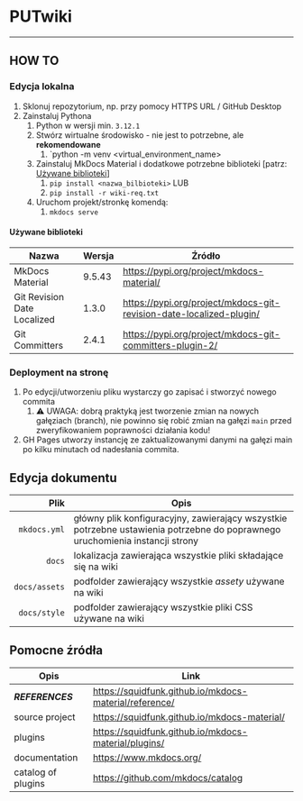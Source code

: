 # PUTwiki
---

## HOW TO

### Edycja lokalna

1. Sklonuj repozytorium, np. przy pomocy HTTPS URL / GitHub Desktop
2. Zainstaluj Pythona
   1. Python w wersji min. `3.12.1`
   2. Stwórz wirtualne środowisko - nie jest to potrzebne, ale **rekomendowane**
      1. `python -m venv <virtual_environment_name>
   3. Zainstaluj MkDocs Material i dodatkowe potrzebne biblioteki [patrz: [Używane biblioteki](#używane-biblioteki)]
      1. `pip install <nazwa_bilbioteki>` LUB
      2. `pip install -r wiki-req.txt`
   4. Uruchom projekt/stronkę komendą:
      1. `mkdocs serve`

#### Używane biblioteki

| Nazwa                       | Wersja | Źródło                                                              |
| --------------------------- | ------ | ------------------------------------------------------------------- |
| MkDocs Material             | 9.5.43 | https://pypi.org/project/mkdocs-material/                           |
| Git Revision Date Localized | 1.3.0  | https://pypi.org/project/mkdocs-git-revision-date-localized-plugin/ |
| Git Committers              | 2.4.1  | https://pypi.org/project/mkdocs-git-committers-plugin-2/            |


### Deployment na stronę

1. Po edycji/utworzeniu pliku wystarczy go zapisać i stworzyć nowego commita
   1. :warning: UWAGA: dobrą praktyką jest tworzenie zmian na nowych gałęziach (branch), nie powinno się robić zmian na gałęzi `main` przed zweryfikowaniem poprawności działania kodu!
2. GH Pages utworzy instancję ze zaktualizowanymi danymi na gałęzi main po kilku minutach od nadesłania commita.


## Edycja dokumentu

| Plik          | Opis                                                                                                                         |
| -------------:| ---------------------------------------------------------------------------------------------------------------------------- |
| `mkdocs.yml`  | główny plik konfiguracyjny, zawierający wszystkie potrzebne ustawienia potrzebne do poprawnego uruchomienia instancji strony |
| `docs`        | lokalizacja zawierająca wszystkie pliki składające się na wiki                                                               |
| `docs/assets` | podfolder zawierający wszystkie *assety* używane na wiki                                                                     |
| `docs/style`  | podfolder zawierający wszystkie pliki CSS używane na wiki                                                                    |


## Pomocne źródła

| Opis        | Link                                                   |
|--------------------|--------------------------------------------------------|
| **_REFERENCES_**   | https://squidfunk.github.io/mkdocs-material/reference/ |
| source project     | https://squidfunk.github.io/mkdocs-material/           |
| plugins            | https://squidfunk.github.io/mkdocs-material/plugins/   |
| documentation      | https://www.mkdocs.org/                                |
| catalog of plugins | https://github.com/mkdocs/catalog                      |
